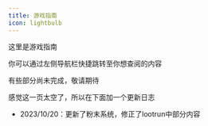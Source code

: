 ```yaml
---
title: 游戏指南
icon: lightbulb
---
```

这里是游戏指南

你可以通过左侧导航栏快捷跳转至你想查阅的内容

有些部分尚未完成，敬请期待

感觉这一页太空了，所以在下面加一个更新日志

+ 2023/10/20：更新了粉末系统，修正了lootrun中部分内容